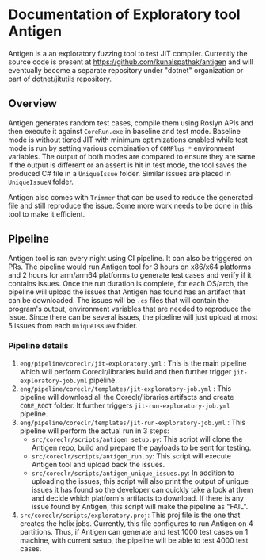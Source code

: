 # Documentation of Exploratory tool Antigen

Antigen is a an exploratory fuzzing tool to test JIT compiler. Currently the source code is present at https://github.com/kunalspathak/antigen and will eventually become a separate repository under "dotnet" organization or part of [dotnet/jitutils](https://github.com/dotnet/jitutils) repository.

## Overview

Antigen generates random test cases, compile them using Roslyn APIs and then execute it against `CoreRun.exe` in baseline and test mode. Baseline mode is without tiered JIT with minimum optimizations enabled while test mode is run by setting various combination of `COMPlus_*` environment variables. The output of both modes are compared to ensure they are same. If the output is different or an assert is hit in test mode, the tool saves the produced C# file in a `UniqueIssue` folder. Similar issues are placed in `UniqueIssueN` folder.

Antigen also comes with `Trimmer` that can be used to reduce the generated file and still reproduce the issue. Some more work needs to be done in this tool to make it efficient.

## Pipeline

Antigen tool is ran every night using CI pipeline. It can also be triggered on PRs. The pipeline would run Antigen tool for 3 hours on x86/x64 platforms and 2 hours for arm/arm64 platforms to generate test cases and verify if it contains issues. Once the run duration is complete, for each OS/arch, the pipeline will upload the issues that Antigen has found has an artifact that can be downloaded. The issues will be `.cs` files that will contain the program's output, environment variables that are needed to reproduce the issue. Since there can be several issues, the pipeline will just upload at most 5 issues from each `UniqueIssueN` folder.

### Pipeline details

1. `eng/pipeline/coreclr/jit-exploratory.yml` : This is the main pipeline which will perform Coreclr/libraries build and then further trigger `jit-exploratory-job.yml` pipeline.
1. `eng/pipeline/coreclr/templates/jit-exploratory-job.yml` : This pipeline will download all the Coreclr/libraries artifacts and create `CORE_ROOT` folder. It further triggers `jit-run-exploratory-job.yml`  pipeline.
1. `eng/pipeline/coreclr/templates/jit-run-exploratory-job.yml` : This pipeline will perform the actual run in 3 steps:
   * `src/coreclr/scripts/antigen_setup.py`: This script will clone the Antigen repo, build and prepare the payloads to be sent for testing.
   * `src/coreclr/scripts/antigen_run.py`: This script will execute Antigen tool and upload back the issues.
   * `src/coreclr/scripts/antigen_unique_issues.py`: In addition to uploading the issues, this script will also print the output of unique issues it has found so the developer can quickly take a look at them and decide which platform's artifacts to download. If there is any issue found by Antigen, this script will make the pipeline as "FAIL".
1. `src/coreclr/scripts/exploratory.proj`: This proj file is the one that creates the helix jobs. Currently, this file configures to run Antigen on 4 partitions. Thus, if Antigen can generate and test 1000 test cases on 1 machine, with current setup, the pipeline will be able to test 4000 test cases.